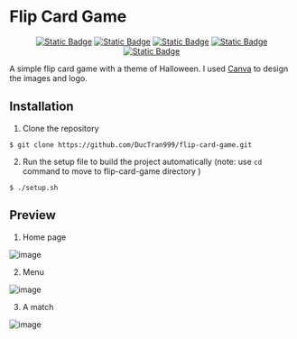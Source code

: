 # Flip Card Game
<p align="center">
  <a href="https://nodejs.org/en"><img alt="Static Badge" src="https://img.shields.io/badge/node_js-v16.20.0-jade?logo=nodedotjs"></a>
  <a href="https://vuejs.org/"><img alt="Static Badge" src="https://img.shields.io/badge/vue-v3.3.4-dark?logo=vuedotjs"></a>
  <a href="https://www.npmjs.com/package/bootstrap"><img alt="Static Badge" src="https://img.shields.io/badge/bootstrap-v5.3.1-purple?logo=bootstrap&logoColor=f5f5f5"></a>
  <a href="https://pinia.vuejs.org/ssr/nuxt.html#installation"><img alt="Static Badge" src="https://img.shields.io/badge/pinia-v2.1.4-yellow?logo=pinia"></a>
  <a href="https://flip-card-game-ducnta.vercel.app/"><img alt="Static Badge" src="https://img.shields.io/badge/release-v1.0.0-black"></a>
</p>

A simple flip card game with a theme of Halloween. I used [Canva] to design the images and logo.

[Canva]: https://www.canva.com

## Installation
1. Clone the repository
```
$ git clone https://github.com/DucTran999/flip-card-game.git
```

2. Run the setup file to build the project automatically (note: use `cd` command to move to flip-card-game directory )
```
$ ./setup.sh
```


## Preview
1. Home page

![image](https://github.com/DucTran999/flip-card-game/assets/74949792/a615c264-e163-4947-b2a3-13313d9dc72a)

2. Menu

![image](https://github.com/DucTran999/flip-card-game/assets/74949792/58d8b501-b114-438a-9031-2be1c98fa9a6)

3. A match

![image](https://github.com/DucTran999/flip-card-game/assets/74949792/e1be024f-6fd0-4fb5-8278-84170f8497f7)
